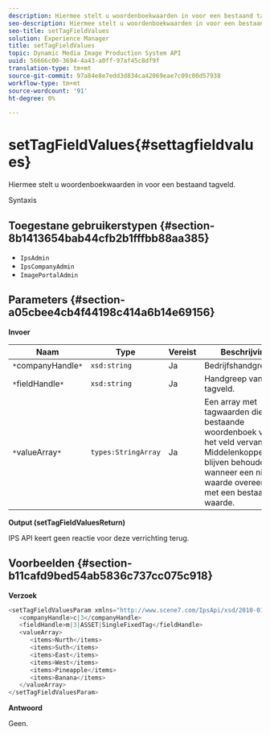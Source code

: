 ```yaml
---
description: Hiermee stelt u woordenboekwaarden in voor een bestaand tagveld.
seo-description: Hiermee stelt u woordenboekwaarden in voor een bestaand tagveld.
seo-title: setTagFieldValues
solution: Experience Manager
title: setTagFieldValues
topic: Dynamic Media Image Production System API
uuid: 56666c00-3694-4a43-a0ff-97af45c8df9f
translation-type: tm+mt
source-git-commit: 97a84e8e7edd3d834ca42069eae7c09c00d57938
workflow-type: tm+mt
source-wordcount: '91'
ht-degree: 0%

---
```



# setTagFieldValues{#settagfieldvalues}

Hiermee stelt u woordenboekwaarden in voor een bestaand tagveld.

Syntaxis

## Toegestane gebruikerstypen {#section-8b1413654bab44cfb2b1fffbb88aa385}

* `IpsAdmin`
* `IpsCompanyAdmin`
* `ImagePortalAdmin`

## Parameters {#section-a05cbee4cb4f44198c414a6b14e69156}

**Invoer**

| Naam | Type | Vereist | Beschrijving |
|---|---|---|---|
| `*`companyHandle`*` | `xsd:string` | Ja | Bedrijfshandgreep. |
| `*`fieldHandle`*` | `xsd:string` | Ja | Handgreep van tagveld. |
| `*`valueArray`*` | `types:StringArray` | Ja | Een array met tagwaarden die het bestaande woordenboek van het veld vervangen. Middelenkoppelingen blijven behouden wanneer een nieuwe waarde overeenkomt met een bestaande waarde. |

**Output (setTagFieldValuesReturn)**

IPS API keert geen reactie voor deze verrichting terug.

## Voorbeelden {#section-b11cafd9bed54ab5836c737cc075c918}

**Verzoek**

```java
<setTagFieldValuesParam xmlns="http://www.scene7.com/IpsApi/xsd/2010-01-31">
   <companyHandle>c|3</companyHandle>
   <fieldHandle>m|3|ASSET|SingleFixedTag</fieldHandle>
   <valueArray>
      <items>Nurth</items>
      <items>Suth</items>
      <items>East</items>
      <items>West</items>
      <items>Pineapple</items>
      <items>Banana</items>
   </valueArray>
</setTagFieldValuesParam>
```

**Antwoord**

Geen.
